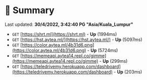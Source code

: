 # 📖 Summary
Last updated: **30/4/2022, 3:42:40 PG "Asia/Kuala_Lumpur"**

- `GET` [https://shrt.ml](https://shrt.ml) - **Up** (1994ms)
- `GET` [https://hst.aytea.ml/](https://hst.aytea.ml/) - **Up** (5097ms)
- `GET` [https://color.aytea.ml/4b31d6.png](https://color.aytea.ml/4b31d6.png) - **Up** (5724ms)
- `GET` [https://memeapi.aytea14.repl.co/gimme](https://memeapi.aytea14.repl.co/gimme) - **Up** (299ms)
- `GET` [https://teledrivemy.herokuapp.com/dashboard](https://teledrivemy.herokuapp.com/dashboard) - **Up** (203ms)
